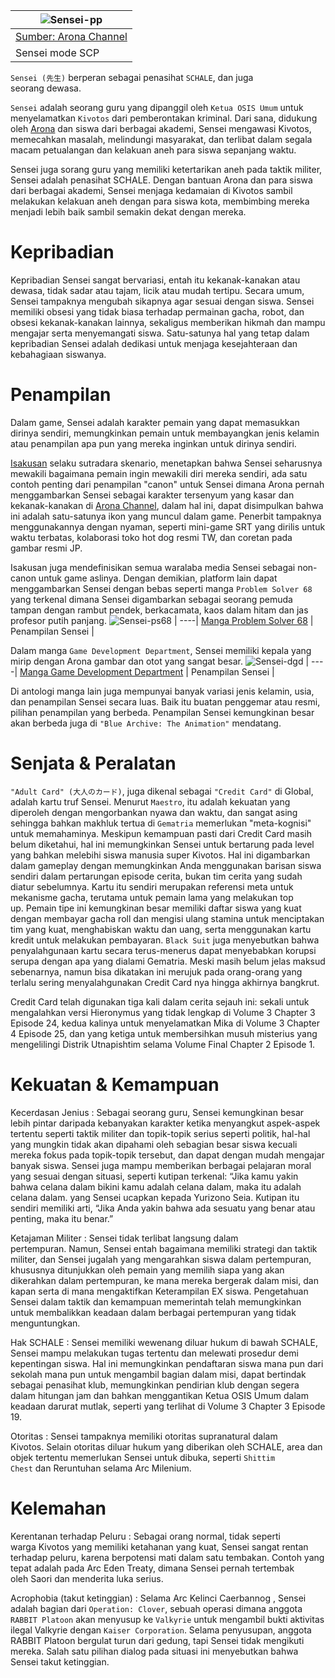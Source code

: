 ![Sensei-pp](https://github.com/unx21/Blue-Archive/assets/84166927/a5668519-f589-44d1-ba77-c2a5c4b5f5f9) |
----|
[Sumber: Arona Channel](https://youtu.be/JI5P2B9b5Xs?si=A5o2vO62ycjO-mE-) |
Sensei mode SCP |

```Sensei (先生)``` berperan sebagai penasihat ```SCHALE```, dan juga seorang dewasa.

```Sensei``` adalah seorang guru yang dipanggil oleh ```Ketua OSIS Umum``` untuk menyelamatkan ```Kivotos``` dari pemberontakan kriminal. Dari sana, didukung oleh [Arona](https://github.com/unx21/Blue-Archive/blob/zx/Characters/NPC/Arona/alona.md) dan siswa dari berbagai akademi, Sensei mengawasi Kivotos, memecahkan masalah, melindungi masyarakat, dan terlibat dalam segala macam petualangan dan kelakuan aneh para siswa sepanjang waktu.

Sensei juga sorang guru yang memiliki ketertarikan aneh pada taktik militer, Sensei adalah penasihat SCHALE. Dengan bantuan Arona dan para siswa dari berbagai akademi, Sensei menjaga kedamaian di Kivotos sambil melakukan kelakuan aneh dengan para siswa kota, membimbing mereka menjadi lebih baik sambil semakin dekat dengan mereka.


# Kepribadian

Kepribadian Sensei sangat bervariasi, entah itu kekanak-kanakan atau dewasa, tidak sadar atau tajam, licik atau mudah tertipu. Secara umum, Sensei tampaknya mengubah sikapnya agar sesuai dengan siswa. Sensei memiliki obsesi yang tidak biasa terhadap permainan gacha, robot, dan obsesi kekanak-kanakan lainnya, sekaligus memberikan hikmah dan mampu mengajar serta menyemangati siswa. Satu-satunya hal yang tetap dalam kepribadian Sensei adalah dedikasi untuk menjaga kesejahteraan dan kebahagiaan siswanya.


# Penampilan

Dalam game, Sensei adalah karakter pemain yang dapat memasukkan dirinya sendiri, memungkinkan pemain untuk membayangkan jenis kelamin atau penampilan apa pun yang mereka inginkan untuk dirinya sendiri.

[Isakusan](https://x.com/isakusan1?t=SdptJZZ4K57uMEEByaQ-nQ&s=09) selaku sutradara skenario, menetapkan bahwa Sensei seharusnya mewakili bagaimana pemain ingin mewakili diri mereka sendiri, ada satu contoh penting dari penampilan "canon" untuk Sensei dimana Arona pernah menggambarkan Sensei sebagai karakter tersenyum yang kasar dan kekanak-kanakan di [Arona Channel](https://youtu.be/JI5P2B9b5Xs?si=A5o2vO62ycjO-mE-), dalam hal ini, dapat disimpulkan bahwa ini adalah satu-satunya ikon yang muncul dalam game. Penerbit tampaknya menggunakannya dengan nyaman, seperti mini-game SRT yang dirilis untuk waktu terbatas, kolaborasi toko hot dog resmi TW, dan coretan pada gambar resmi JP.

Isakusan juga mendefinisikan semua waralaba media Sensei sebagai non-canon untuk game aslinya. Dengan demikian, platform lain dapat menggambarkan Sensei dengan bebas seperti manga ```Problem Solver 68``` yang terkenal dimana Sensei digambarkan sebagai seorang pemuda tampan dengan rambut pendek, berkacamata, kaos dalam hitam dan jas profesor putih panjang.
![Sensei-ps68](https://github.com/unx21/Blue-Archive/assets/84166927/10ecb5d5-af3b-49e1-b9f2-7299d2672537) |
----|
[Manga Problem Solver 68](https://h.mangabat.com/read-yq402635) |
Penampilan Sensei |

Dalam manga ```Game Development Department```, Sensei memiliki kepala yang mirip dengan Arona gambar dan otot yang sangat besar.
![Sensei-dgd](https://github.com/unx21/Blue-Archive/assets/84166927/bbf2dab2-f4d8-477c-97fc-8065e317a659) |
----|
[Manga Game Development Department](https://www.novelcool.com/novel/Blue-Archive-The-Adventure-Of-Game-Development-Department.html) |
Penampilan Sensei |

Di antologi manga lain juga mempunyai banyak variasi jenis kelamin, usia, dan penampilan Sensei secara luas. Baik itu buatan penggemar atau resmi, pilihan penampilan yang berbeda. Penampilan Sensei kemungkinan besar akan berbeda juga di ```"Blue Archive: The Animation"``` mendatang.


# Senjata & Peralatan

```"Adult Card" (大人のカード)```, juga dikenal sebagai ```"Credit Card"``` di Global, adalah kartu truf Sensei. Menurut ```Maestro```, itu adalah kekuatan yang diperoleh dengan mengorbankan nyawa dan waktu, dan sangat asing sehingga bahkan makhluk tertua di ```Gematria``` memerlukan "meta-kognisi" untuk memahaminya. Meskipun kemampuan pasti dari Credit Card masih belum diketahui, hal ini memungkinkan Sensei untuk bertarung pada level yang bahkan melebihi siswa manusia super Kivotos. Hal ini digambarkan dalam gameplay dengan memungkinkan Anda menggunakan barisan siswa sendiri dalam pertarungan episode cerita, bukan tim cerita yang sudah  diatur sebelumnya. Kartu itu sendiri merupakan referensi meta untuk mekanisme gacha, terutama untuk pemain lama yang melakukan top up. Pemain tipe ini kemungkinan besar memiliki daftar siswa yang kuat dengan membayar gacha roll dan mengisi ulang stamina untuk menciptakan tim yang kuat, menghabiskan waktu dan uang, serta menggunakan kartu kredit untuk melakukan pembayaran. ```Black Suit``` juga menyebutkan bahwa penyalahgunaan kartu secara terus-menerus dapat menyebabkan korupsi serupa dengan apa yang dialami Gematria. Meski masih belum jelas maksud sebenarnya, namun bisa dikatakan ini merujuk pada orang-orang yang terlalu sering menyalahgunakan Credit Card nya hingga akhirnya bangkrut.

Credit Card telah digunakan tiga kali dalam cerita sejauh ini: sekali untuk mengalahkan versi Hieronymus yang tidak lengkap di Volume 3 Chapter 3 Episode 24, kedua kalinya untuk menyelamatkan Mika di Volume 3 Chapter 4 Episode 25, dan yang ketiga untuk membersihkan musuh misterius yang mengelilingi Distrik Utnapishtim selama Volume Final Chapter 2 Episode 1.


# Kekuatan & Kemampuan

Kecerdasan Jenius : Sebagai seorang guru, Sensei kemungkinan besar lebih pintar daripada kebanyakan karakter ketika menyangkut aspek-aspek tertentu seperti taktik militer dan topik-topik serius seperti politik, hal-hal yang mungkin tidak akan dipahami oleh sebagian besar siswa kecuali mereka fokus pada topik-topik tersebut, dan dapat dengan mudah mengajar banyak siswa. Sensei juga mampu memberikan berbagai pelajaran moral yang sesuai dengan situasi, seperti kutipan terkenal: “Jika kamu yakin bahwa celana dalam bikini kamu adalah celana dalam, maka itu adalah celana dalam. yang Sensei ucapkan kepada Yurizono Seia. Kutipan itu sendiri memiliki arti, “Jika Anda yakin bahwa ada sesuatu yang benar atau penting, maka itu benar.”

Ketajaman Militer : Sensei tidak terlibat langsung dalam pertempuran. Namun, Sensei entah bagaimana memiliki strategi dan taktik militer, dan Sensei jugalah yang mengarahkan siswa dalam pertempuran, khususnya ditunjukkan oleh pemain yang memilih siapa yang akan dikerahkan dalam pertempuran, ke mana mereka bergerak dalam misi, dan kapan serta di mana mengaktifkan Keterampilan EX siswa. Pengetahuan Sensei dalam taktik dan kemampuan memerintah telah memungkinkan untuk membalikkan keadaan dalam berbagai pertempuran yang tidak menguntungkan.

Hak SCHALE : Sensei memiliki wewenang diluar hukum di bawah SCHALE, Sensei mampu melakukan tugas tertentu dan melewati prosedur demi kepentingan siswa. Hal ini memungkinkan pendaftaran siswa mana pun dari sekolah mana pun untuk mengambil bagian dalam misi, dapat bertindak sebagai penasihat klub, memungkinkan pendirian klub dengan segera dalam hitungan jam dan bahkan menggantikan Ketua OSIS Umum dalam keadaan darurat mutlak, seperti yang terlihat di Volume 3 Chapter 3 Episode 19.

Otoritas : Sensei tampaknya memiliki otoritas supranatural dalam Kivotos. Selain otoritas diluar hukum yang diberikan oleh SCHALE, area dan objek tertentu memerlukan Sensei untuk dibuka, seperti ```Shittim Chest``` dan Reruntuhan selama Arc Milenium.


# Kelemahan

Kerentanan terhadap Peluru : Sebagai orang normal, tidak seperti warga Kivotos yang memiliki ketahanan yang kuat, Sensei sangat rentan terhadap peluru, karena berpotensi mati dalam satu tembakan. Contoh yang tepat adalah pada Arc Eden Treaty, dimana Sensei pernah tertembak oleh Saori dan menderita luka serius.

Acrophobia (takut ketinggian) : Selama Arc Kelinci Caerbannog , Sensei adalah bagian dari ```Operation: Clover```, sebuah operasi dimana anggota ```RABBIT Platoon``` akan menyusup ke ```Valkyrie``` untuk mengambil bukti aktivitas ilegal Valkyrie dengan ```Kaiser Corporation```. Selama penyusupan, anggota RABBIT Platoon bergulat turun dari gedung, tapi Sensei tidak mengikuti mereka. Salah satu pilihan dialog pada situasi ini menyebutkan bahwa Sensei takut ketinggian.
